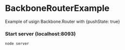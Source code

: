 # BackboneRouterExample

Example of usign Backbone.Router with {pushState: true}

### Start server (localhost:8093)
```node server```
